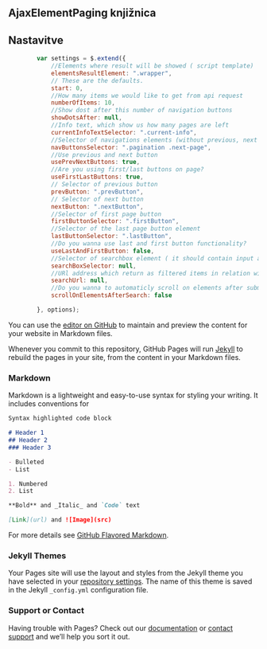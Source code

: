 ## AjaxElementPaging knjižnica

## Nastavitve

```javascript
        var settings = $.extend({
            //Elements where result will be showed ( script template)
            elementsResultElement: ".wrapper",
            // These are the defaults.
            start: 0,
            //How many items we would like to get from api request
            numberOfItems: 10,
            //Show dost after this number of navigation buttons
            showDotsAfter: null,
            //Info text, which show us how many pages are left
            currentInfoTextSelector: ".current-info",
            //Selector of navigations elements (without previous, next ..., only numbers of pages )
            navButtonsSelector: ".pagination .next-page",
            //Use previous and next button
            usePrevNextButtons: true,
            //Are you using first/last buttons on page?
            useFirstLastButtons: true,
            // Selector of previous button
            prevButton: ".prevButton",
            // Selector of next button
            nextButton: ".nextButton",
            //Selector of first page button
            firstButtonSelector: ".firstButton",
            //Selector of the last page button element
            lastButtonSelector: ".lastButton",
            //Do you wanna use last and first button functionality?
            useLastAndFirstButton: false,
            //Selector of searchbox element ( it should contain input and span with icon)
            searchBoxSelector: null,
            //URl address which return as filtered items in relation with our query
            searchUrl: null,
            //Do you wanna to automaticly scroll on elements after submiting search string?
            scrollOnElementsAfterSearch: false

        }, options);
```

You can use the [editor on GitHub](https://github.com/bocman/ajaxElementsPaging/edit/master/index.md) to maintain and preview the content for your website in Markdown files.

Whenever you commit to this repository, GitHub Pages will run [Jekyll](https://jekyllrb.com/) to rebuild the pages in your site, from the content in your Markdown files.

### Markdown

Markdown is a lightweight and easy-to-use syntax for styling your writing. It includes conventions for

```markdown
Syntax highlighted code block

# Header 1
## Header 2
### Header 3

- Bulleted
- List

1. Numbered
2. List

**Bold** and _Italic_ and `Code` text

[Link](url) and ![Image](src)
```

For more details see [GitHub Flavored Markdown](https://guides.github.com/features/mastering-markdown/).

### Jekyll Themes

Your Pages site will use the layout and styles from the Jekyll theme you have selected in your [repository settings](https://github.com/bocman/ajaxElementsPaging/settings). The name of this theme is saved in the Jekyll `_config.yml` configuration file.

### Support or Contact

Having trouble with Pages? Check out our [documentation](https://help.github.com/categories/github-pages-basics/) or [contact support](https://github.com/contact) and we’ll help you sort it out.
